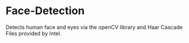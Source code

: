 # Face-Detection
Detects human face and eyes via the openCV library and Haar Cascade Files provided by Intel.
